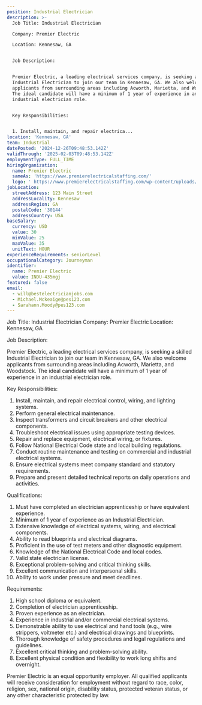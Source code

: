 ```yaml
---
position: Industrial Electrician
description: >-
  Job Title: Industrial Electrician 

  Company: Premier Electric

  Location: Kennesaw, GA 


  Job Description: 


  Premier Electric, a leading electrical services company, is seeking a skilled
  Industrial Electrician to join our team in Kennesaw, GA. We also welcome
  applicants from surrounding areas including Acworth, Marietta, and Woodstock.
  The ideal candidate will have a minimum of 1 year of experience in an
  industrial electrician role. 


  Key Responsibilities:


  1. Install, maintain, and repair electrica...
location: 'Kennesaw, GA'
team: Industrial
datePosted: '2024-12-26T09:48:53.142Z'
validThrough: '2025-02-03T09:48:53.142Z'
employmentType: FULL_TIME
hiringOrganization:
  name: Premier Electric
  sameAs: 'https://www.premierelectricalstaffing.com/'
  logo: ' https://www.premierelectricalstaffing.com/wp-content/uploads/2020/05/Premier-Electrical-Staffing-logo.png'
jobLocation:
  streetAddress: 123 Main Street
  addressLocality: Kennesaw
  addressRegion: GA
  postalCode: '30144'
  addressCountry: USA
baseSalary:
  currency: USD
  value: 30
  minValue: 25
  maxValue: 35
  unitText: HOUR
experienceRequirements: seniorLevel
occupationalCategory: Journeyman
identifier:
  name: Premier Electric
  value: INDU-435mgj
featured: false
email:
  - will@bestelectricianjobs.com
  - Michael.Mckeaige@pes123.com
  - Sarahann.Moody@pes123.com
---
```




Job Title: Industrial Electrician 
Company: Premier Electric
Location: Kennesaw, GA 

Job Description: 

Premier Electric, a leading electrical services company, is seeking a skilled Industrial Electrician to join our team in Kennesaw, GA. We also welcome applicants from surrounding areas including Acworth, Marietta, and Woodstock. The ideal candidate will have a minimum of 1 year of experience in an industrial electrician role. 

Key Responsibilities:

1. Install, maintain, and repair electrical control, wiring, and lighting systems.
2. Perform general electrical maintenance.
3. Inspect transformers and circuit breakers and other electrical components.
4. Troubleshoot electrical issues using appropriate testing devices.
5. Repair and replace equipment, electrical wiring, or fixtures.
6. Follow National Electrical Code state and local building regulations.
7. Conduct routine maintenance and testing on commercial and industrial electrical systems.
8. Ensure electrical systems meet company standard and statutory requirements.
9. Prepare and present detailed technical reports on daily operations and activities.

Qualifications: 

1. Must have completed an electrician apprenticeship or have equivalent experience.
2. Minimum of 1 year of experience as an Industrial Electrician.
3. Extensive knowledge of electrical systems, wiring, and electrical components.
4. Ability to read blueprints and electrical diagrams.
5. Proficient in the use of test meters and other diagnostic equipment.
6. Knowledge of the National Electrical Code and local codes.
7. Valid state electrician license.
8. Exceptional problem-solving and critical thinking skills.
9. Excellent communication and interpersonal skills.
10. Ability to work under pressure and meet deadlines.

Requirements:

1. High school diploma or equivalent.
2. Completion of electrician apprenticeship.
3. Proven experience as an electrician.
4. Experience in industrial and/or commercial electrical systems.
5. Demonstrable ability to use electrical and hand tools (e.g., wire strippers, voltmeter etc.) and electrical drawings and blueprints.
6. Thorough knowledge of safety procedures and legal regulations and guidelines.
7. Excellent critical thinking and problem-solving ability.
8. Excellent physical condition and flexibility to work long shifts and overnight.

Premier Electric is an equal opportunity employer. All qualified applicants will receive consideration for employment without regard to race, color, religion, sex, national origin, disability status, protected veteran status, or any other characteristic protected by law.
